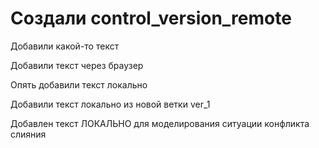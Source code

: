 ﻿# Создали control_version_remote

Добавили какой-то текст 

Добавили текст через браузер

Опять добавили текст локально

Добавили текст локально из новой ветки ver_1

Добавлен текст ЛОКАЛЬНО для моделирования ситуации конфликта слияния
